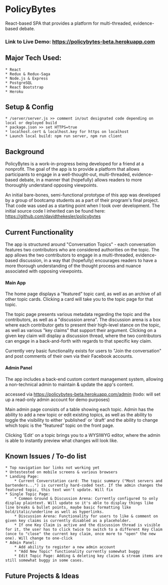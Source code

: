 # PolicyBytes

React-based SPA that provides a platform for multi-threaded, evidence-based debate.
### Link to Live Demo: https://policybytes-beta.herokuapp.com

## Major Tech Used:
    * React
    * Redux & Redux-Saga
    * Node.js & Express
    * PostgreSQL
    * React Bootstrap
    * Heroku

## Setup & Config
    * /server/server.js >> comment in/out designated code depending on local or deployed build
    * package.json >> set HTTPS=true
    * localhost.cert & localhost.key for https on localhost
    * Launch local build: npm run server, npm run client

## Background
PolicyBytes is a work-in-progress being developed for a friend at a nonprofit. The goal of the app is to provide a platform that allows participants to engage in a well-thought-out, multi-threaded, evidence-based debate, in a manner that (hopefully) allows readers to more thoroughly understand opposing viewpoints.

An initial bare-bones, semi-functional prototype of this app was developed by a group of bootcamp students as a part of their program's final project. That code was used as a starting point when I took over development. The initial source code I inherited can be found here: https://github.com/davidthekesler/policybytes


## Current Functionality
The app is structured around "Conversation Topics" - each conversation features two contributors who are considered authorities on the topic. The app allows the two contributors to engage in a multi-threaded, evidence-based discussion, in a way that (hopefully) encourages readers to have a more thorough understanding of the thought process and nuance associated with opposing viewpoints.

#### Main App
The home page displays a "featured" topic card, as well as an archive of all other topic cards. Clicking a card will take you to the topic page for that topic.

The topic page presents various metadata regarding the topic and the contributors, as well as a "discussion arena". The discussion arena is a box where each contributor gets to present their high-level stance on the topic, as well as various "key claims" that support their argument. Clicking on a given key claim will display a discussion thread, where the two contributors can engage in a back-and-forth with regards to that specific key claim.

Currently very basic functionality exists for users to "Join the conversation" and post comments of their own via their Facebook accounts.

#### Admin Panel
The app includes a back-end custom content management system, allowing a non-technical admin to maintain & update the app's content.

accessed via https://policybytes-beta.herokuapp.com/admin
(todo: will set up a read-only admin account for demo purposes)

Main admin page consists of a table showing each topic. Admin has the ability to add a new topic or edit existing topics, as well as the ability to toggle the visibility to either 'published' or 'draft' and the ability to change which topic is the "featured" topic on the front page.

Clicking 'Edit' on a topic brings you to a WYSIWYG editor, where the admin is able to instantly preview what changes will look like.

## Known Issues / To-do list
    * Top navigation bar links not working yet
    * Untestested on mobile screens & various browsers
    * Landing Page:
        * Current Converstation card: The topic summary ("Most servers and bartenders...") is currently hard-coded text. If the admin changes the featured topic, this text won't update. Will fix
    * Single Topic Page:
        * Common Ground & Discussion Arena: Currently configured to only display plaintext. Will update so it's able to display things like line breaks & bullet points, maybe basic formatting like bold/italic/underline as well as hyperlinks.
        * Discussion Arena: Functionality for users to like & comment on given key claims is currently disabled as a placeholder.
        * If one Key Claim is active and the discussion thread is visible for it, the user has to click twice to switch to a different Key Claim (once to "close" the current key claim, once more to "open" the new one). Will change to one-click
    * Admin Panel:
        * Add ability to register a new admin account
        * "Add New Topic" functionality currently somewhat buggy
        * Edit Topic Page: Adding & deleting key claims & stream items are still somewhat buggy in some cases.

## Future Projects & Ideas
